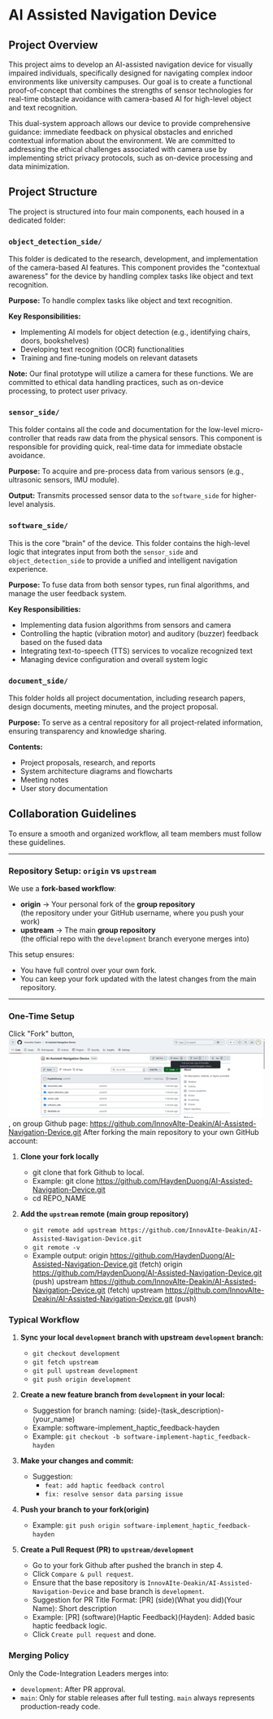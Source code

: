 # AI Assisted Navigation Device

## Project Overview
This project aims to develop an AI-assisted navigation device for visually impaired individuals, specifically designed for navigating complex indoor environments like university campuses. Our goal is to create a functional proof-of-concept that combines the strengths of sensor technologies for real-time obstacle avoidance with camera-based AI for high-level object and text recognition.

This dual-system approach allows our device to provide comprehensive guidance: immediate feedback on physical obstacles and enriched contextual information about the environment. We are committed to addressing the ethical challenges associated with camera use by implementing strict privacy protocols, such as on-device processing and data minimization.

## Project Structure
The project is structured into four main components, each housed in a dedicated folder:

### `object_detection_side/`
This folder is dedicated to the research, development, and implementation of the camera-based AI features. This component provides the "contextual awareness" for the device by handling complex tasks like object and text recognition.

**Purpose:** To handle complex tasks like object and text recognition.

**Key Responsibilities:**
- Implementing AI models for object detection (e.g., identifying chairs, doors, bookshelves)
- Developing text recognition (OCR) functionalities
- Training and fine-tuning models on relevant datasets

**Note:** Our final prototype will utilize a camera for these functions. We are committed to ethical data handling practices, such as on-device processing, to protect user privacy.

### `sensor_side/`
This folder contains all the code and documentation for the low-level micro-controller that reads raw data from the physical sensors. This component is responsible for providing quick, real-time data for immediate obstacle avoidance.

**Purpose:** To acquire and pre-process data from various sensors (e.g., ultrasonic sensors, IMU module).

**Output:** Transmits processed sensor data to the `software_side` for higher-level analysis.

### `software_side/`
This is the core "brain" of the device. This folder contains the high-level logic that integrates input from both the `sensor_side` and `object_detection_side` to provide a unified and intelligent navigation experience.

**Purpose:** To fuse data from both sensor types, run final algorithms, and manage the user feedback system.

**Key Responsibilities:**
- Implementing data fusion algorithms from sensors and camera
- Controlling the haptic (vibration motor) and auditory (buzzer) feedback based on the fused data
- Integrating text-to-speech (TTS) services to vocalize recognized text
- Managing device configuration and overall system logic

### `document_side/`
This folder holds all project documentation, including research papers, design documents, meeting minutes, and the project proposal.

**Purpose:** To serve as a central repository for all project-related information, ensuring transparency and knowledge sharing.

**Contents:**
- Project proposals, research, and reports
- System architecture diagrams and flowcharts
- Meeting notes
- User story documentation

## Collaboration Guidelines
To ensure a smooth and organized workflow, all team members must follow these guidelines.

---

### Repository Setup: `origin` vs `upstream`
We use a **fork-based workflow**:

- **origin** → Your personal fork of the **group repository**  
  (the repository under your GitHub username, where you push your work)
- **upstream** → The main **group repository**  
  (the official repo with the `development` branch everyone merges into)

This setup ensures:
- You have full control over your own fork.
- You can keep your fork updated with the latest changes from the main repository.

---

### One-Time Setup
Click "Fork" button,![alt text](image.png), on group Github page: https://github.com/InnovAIte-Deakin/AI-Assisted-Navigation-Device.git
After forking the main repository to your own GitHub account:

1. **Clone your fork locally**  
   - git clone that fork Github to local.
   - Example: git clone https://github.com/HaydenDuong/AI-Assisted-Navigation-Device.git
   - cd REPO_NAME

2. **Add the `upstream` remote (main group repository)**
   - `git remote add upstream https://github.com/InnovAIte-Deakin/AI-Assisted-Navigation-Device.git`
   - `git remote -v`
   - Example output:
      origin  https://github.com/HaydenDuong/AI-Assisted-Navigation-Device.git (fetch)
      origin  https://github.com/HaydenDuong/AI-Assisted-Navigation-Device.git (push)
      upstream        https://github.com/InnovAIte-Deakin/AI-Assisted-Navigation-Device.git (fetch)
      upstream        https://github.com/InnovAIte-Deakin/AI-Assisted-Navigation-Device.git (push)

### Typical Workflow

1. **Sync your local `development` branch with upstream `development` branch:** 
   - `git checkout development`
   - `git fetch upstream`
   - `git pull upstream development`
   - `git push origin development`

2. **Create a new feature branch from `development` in your local:**
   - Suggestion for branch naming: (side)-(task_description)-(your_name)
   - Example: software-implement_haptic_feedback-hayden
   - Example: `git checkout -b software-implement-haptic_feedback-hayden`

3. **Make your changes and commit:**
   - Suggestion:
      - `feat: add haptic feedback control`
      - `fix: resolve sensor data parsing issue`

4. **Push your branch to your fork(origin)**
   - Example: `git push origin software-implement_haptic_feedback-hayden`

5. **Create a Pull Request (PR) to `upstream/development`**
   - Go to your fork Github after pushed the branch in step 4.
   - Click `Compare & pull request`.
   - Ensure that the base repository is `InnovAIte-Deakin/AI-Assisted-Navigation-Device` and base branch is `development`.
   - Suggestion for PR Title Format: [PR] (side)(What you did)(Your Name): Short description
   - Example: [PR] (software)(Haptic Feedback)(Hayden): Added basic haptic feedback logic.
   - Click `Create pull request` and done.

### Merging Policy
Only the Code-Integration Leaders merges into:
   - `development`: After PR approval.
   - `main`: Only for stable releases after full testing.
`main` always represents production-ready code.